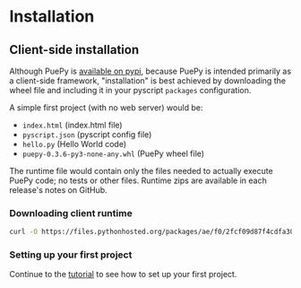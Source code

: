 # Installation

## Client-side installation

Although PuePy is [available on pypi](https://pypi.org/project/puepy/), because PuePy is intended primarily as a client-side framework,
"installation" is best achieved by downloading the wheel file and including it in your pyscript `packages` configuration.

A simple first project (with no web server) would be:

- `index.html` (index.html file)
- `pyscript.json` (pyscript config file)
- `hello.py` (Hello World code)
- `puepy-0.3.6-py3-none-any.whl` (PuePy wheel file)

The runtime file would contain only the files needed to actually execute PuePy code; no tests or other files. Runtime
zips are available in each release's notes on GitHub.

### Downloading client runtime

```Bash
curl -O https://files.pythonhosted.org/packages/ae/f0/2fcf09d87f4cdfa30c2063a079102a558d8a52e59790506abc105a15d706/puepy-0.3.6-py3-none-any.whl
```

### Setting up your first project

Continue to the [tutorial](tutorial/00-using-this-tutorial.md) to see how to set up your first project.
